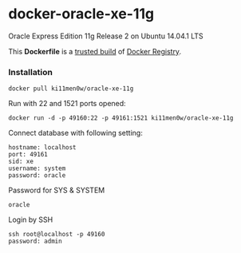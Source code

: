 docker-oracle-xe-11g
============================

Oracle Express Edition 11g Release 2 on Ubuntu 14.04.1 LTS

This **Dockerfile** is a [trusted build](https://registry.hub.docker.com/u/ki11men0w/oracle-xe-11g/) of [Docker Registry](https://registry.hub.docker.com/).

### Installation
```
docker pull ki11men0w/oracle-xe-11g
```

Run with 22 and 1521 ports opened:
```
docker run -d -p 49160:22 -p 49161:1521 ki11men0w/oracle-xe-11g
```

Connect database with following setting:
```
hostname: localhost
port: 49161
sid: xe
username: system
password: oracle
```

Password for SYS & SYSTEM
```
oracle
```

Login by SSH
```
ssh root@localhost -p 49160
password: admin
```
